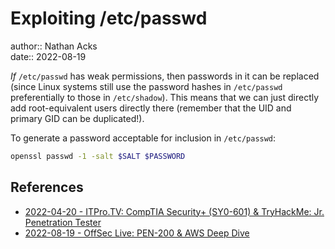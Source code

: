 # Exploiting /etc/passwd

author:: Nathan Acks  
date:: 2022-08-19

*If* `/etc/passwd` has weak permissions, then passwords in it can be replaced (since Linux systems still use the password hashes in `/etc/passwd` preferentially to those in `/etc/shadow`). This means that we can just directly add root-equivalent users directly there (remember that the UID and primary GID can be duplicated!).

To generate a password acceptable for inclusion in `/etc/passwd`:

```bash
openssl passwd -1 -salt $SALT $PASSWORD
```

## References

* [2022-04-20 - ITPro.TV: CompTIA Security+ (SY0-601) & TryHackMe: Jr. Penetration Tester](../log/2022-04-20-itprotv-comptia-security-plus-and-tryhackme-jr-penetration-tester.md)
* [2022-08-19 - OffSec Live: PEN-200 & AWS Deep Dive](../log/2022-08-19-offsec-live-pen-200-and-aws-deep-dive.md)
